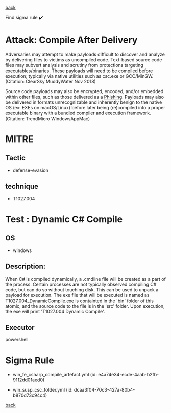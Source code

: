 
[back](../index.md)

Find sigma rule :heavy_check_mark: 

# Attack: Compile After Delivery 

Adversaries may attempt to make payloads difficult to discover and analyze by delivering files to victims as uncompiled code. Text-based source code files may subvert analysis and scrutiny from protections targeting executables/binaries. These payloads will need to be compiled before execution; typically via native utilities such as csc.exe or GCC/MinGW.(Citation: ClearSky MuddyWater Nov 2018)

Source code payloads may also be encrypted, encoded, and/or embedded within other files, such as those delivered as a [Phishing](https://attack.mitre.org/techniques/T1566). Payloads may also be delivered in formats unrecognizable and inherently benign to the native OS (ex: EXEs on macOS/Linux) before later being (re)compiled into a proper executable binary with a bundled compiler and execution framework.(Citation: TrendMicro WindowsAppMac)

# MITRE
## Tactic
  - defense-evasion


## technique
  - T1027.004


# Test : Dynamic C# Compile
## OS
  - windows


## Description:
When C# is compiled dynamically, a .cmdline file will be created as a part of the process. 
Certain processes are not typically observed compiling C# code, but can do so without touching disk. This can be used to unpack a payload for execution.
The exe file that will be executed is named as T1027.004_DynamicCompile.exe is containted in the 'bin' folder of this atomic, and the source code to the file is in the 'src' folder.
Upon execution, the exe will print 'T1027.004 Dynamic Compile'.


## Executor
powershell

# Sigma Rule
 - win_fe_csharp_compile_artefact.yml (id: e4a74e34-ecde-4aab-b2fb-9112dd01aed0)

 - win_susp_csc_folder.yml (id: dcaa3f04-70c3-427a-80b4-b870d73c94c4)



[back](../index.md)
